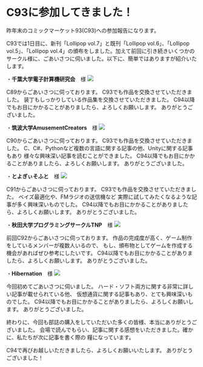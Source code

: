 # C93に参加してきました！

昨年末のコミックマーケット93(C93)への参加報告になります。

C93では1日目に、新刊「Lollipop vol.7」と既刊「Lollipop vol.6」、「Lollipop vol.5」、「Lollipop vol.4」の頒布をしました。加えて前回に引き続きいくつかのサークル様に、ごあいさつに伺いました。以下に、簡単ではありますが紹介いたします。

・**千葉大学電子計算機研究会**　様
[![](https://www.iggg.org/wp-content/uploads/2018/01/new_DSC_1290-300x169.jpg)](https://www.iggg.org/wp-content/uploads/2018/01/new_DSC_1290.jpg)

C89からごあいさつに伺っております。
C93でも作品を交換させていただきました。
装丁もしっかりしている作品集を交換させていただきました。
C94以降でもお目にかかることがありましたら、よろしくお願いします。
ありがとうございました。

・**筑波大学AmusementCreators**　様
[![](https://www.iggg.org/wp-content/uploads/2018/01/new_DSC_1291-300x169.jpg)](https://www.iggg.org/wp-content/uploads/2018/01/new_DSC_1291.jpg)

C90からごあいさつに伺っております。
C93でも作品を交換させていただきました。
C、C#、Pythonなど複数の言語に関する記事の他、Unityに関する記事もあり
様々な興味深い記事を読むことができました。
C94以降でもお目にかかることがありましたら、よろしくお願いします。
ありがとうございました。

・**とよぎぃそふと**　様
[![](https://www.iggg.org/wp-content/uploads/2018/01/new_DSC_1293-300x169.jpg)](https://www.iggg.org/wp-content/uploads/2018/01/new_DSC_1293.jpg)

C91からごあいさつに伺っております。
C93でも作品を交換させていただきました。
ベイズ最適化や、FMラジオの送信機など
実際に試してみたくなるような記事が多く興味深いものでした。
C94以降でもお目にかかることがありましたら、よろしくお願いします。
ありがとうございました。

・**秋田大学プログラミングサークルTNP**　様
[![](https://www.iggg.org/wp-content/uploads/2018/01/new_DSC_1294-300x169.jpg)](https://www.iggg.org/wp-content/uploads/2018/01/new_DSC_1294.jpg)

前回C92からごあいさつに伺っております。
作品の完成度が高く、ゲーム制作をしているメンバーが複数人いるので、
もし、頒布物としてゲームを作成する機会があればぜひ参考にしたいです。
C94以降でもお目にかかることがありましたら、よろしくお願いします。
ありがとうございました。

・**Hibernation**　様
[![](https://www.iggg.org/wp-content/uploads/2018/01/new_DSC_1295-300x169.jpg)](https://www.iggg.org/wp-content/uploads/2018/01/new_DSC_1295.jpg)

今回初めてごあいさつに伺いました。
ハード・ソフト両方に関する非常に詳しい記事が載せられている他、
仮想通貨に関する記事もあり、とても興味深いものでした。
C94以降でもお目にかかることがありましたら、よろしくお願いします。
ありがとうございました。

終わりに、今回も部誌の購入をしていただいた多くの皆様、本当にありがとうございました。
会場で読んでもらい、記事に関する感想をいただきました。確かに、私たちが次に記事を書く際の
糧になっています。

C94で再びお越しいただきましたら、よろしくお願いいたします。
ありがとうございました！